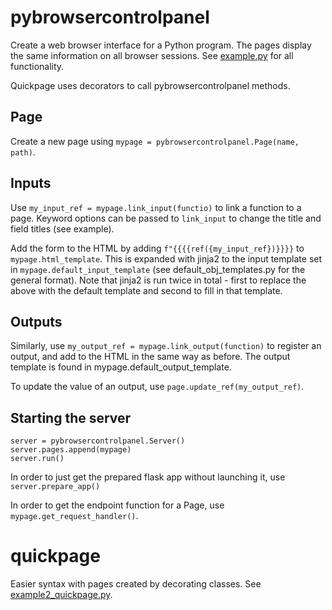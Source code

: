 # pybrowsercontrolpanel

Create a web browser interface for a Python program. The pages display the same information on all browser sessions. See [example.py](example.py) for all functionality.

Quickpage uses decorators to call pybrowsercontrolpanel methods.

## Page
Create a new page using `mypage = pybrowsercontrolpanel.Page(name, path)`.

## Inputs
Use `my_input_ref = mypage.link_input(functio)` to link a function to a page. Keyword options can be passed to `link_input` to change the title and field titles (see example).

Add the form to the HTML by adding `f"{{{{ref({my_input_ref})}}}}` to `mypage.html_template`. This is expanded with jinja2 to the input template set in `mypage.default_input_template` (see default_obj_templates.py for the general format). Note that jinja2 is run twice in total - first to replace the above with the default template and second to fill in that template.

## Outputs
Similarly, use `my_output_ref = mypage.link_output(function)` to register an output, and add to the HTML in the same way as before. The output template is found in mypage.default_output_template.

To update the value of an output, use `page.update_ref(my_output_ref)`. 

## Starting the server
```
server = pybrowsercontrolpanel.Server()
server.pages.append(mypage)
server.run()
```
In order to just get the prepared flask app without launching it, use `server.prepare_app()`

In order to get the endpoint function for a Page, use `mypage.get_request_handler()`.

# quickpage

Easier syntax with pages created by decorating classes. See [example2_quickpage.py](example2_quickpage.py).



